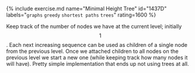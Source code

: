 {% include exercise.md name="Minimal Height Tree" id="1437D" labels="`graphs` `greedy` `shortest paths` `trees`" rating=1600 %}

Keep track of the number of nodes we have at the current level; initially $$1$$.  Each next increasing sequence can be used as children of a single node from the previous level.  Once we attached children to all nodes on the previous level we start a new one (while keeping track how many nodes it will have).  Pretty simple implementation that ends up not using trees at all.

